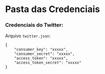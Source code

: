 # Pasta das Credenciais

### Credenciais do Twitter:
Arquivo `twitter.json`:

    {
        "consumer_key": "xxxxx",
        "consumer_secret": "xxxxx",
        "access_token": "xxxxx",
        "access_token_secret": "xxxxx"
    }

